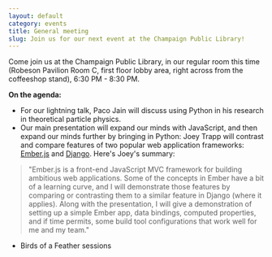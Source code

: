 ```yaml
---
layout: default
category: events
title: General meeting
slug: Join us for our next event at the Champaign Public Library!
---
```


Come join us at the Champaign Public Library, in our regular room this time
(Robeson Pavilion Room C, first floor lobby area, right across from the
coffeeshop stand), 6:30 PM - 8:30 PM.

**On the agenda:**

* For our lightning talk, Paco Jain will discuss using Python in his research in
theoretical particle physics.
* Our main presentation will expand our minds with JavaScript, and then expand
our minds further by bringing in Python: Joey Trapp will contrast and compare
features of two popular web application frameworks:
[Ember.js](http://emberjs.com/) and [Django](https://www.djangoproject.com/).
Here's Joey's summary:

> "Ember.js is a front-end JavaScript MVC framework for building ambitious web applications. Some of the concepts in Ember have a bit of a learning curve, and I will demonstrate those features by comparing or contrasting them to a similar feature in Django (where it applies). Along with the presentation, I will give a demonstration of setting up a simple Ember app, data bindings, computed properties, and if time permits, some build tool configurations that work well for me and my team."

* Birds of a Feather sessions
